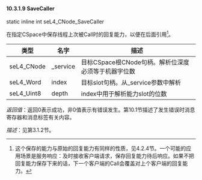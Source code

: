 #### 10.3.1.9  SaveCaller

static inline int seL4_CNode_SaveCaller

在指定CSpace中保存线程上次被Call时的回复能力，以便在后面引用[^1]。

类型 | 名字 | 描述
--- | --- | ---
seL4_CNode | _service | 目标CSpace根CNode句柄。解析位深度必须等于机器字位数
seL4_Word | index | 目标slot句柄。从_service参数中解析
seL4_Uint8 | depth | index中用于解析能力slot的位数

*返回值*：返回0表示成功，非0值表示有错误发生。第10.1节描述了发生错误时消息寄存器和消息标签有关内容。

*描述*：见第3.1.2节。

[^1]: 这个保存的能力与原始的回复能力有同样的性质，见4.2.4节。一个可能的应用场景是服务响应：及时接收客户端请求，保存回复能力待后响应。如果不把回复能力保存下来的话，下一个客户端的Call会覆盖对上个客户端的回复能力。
